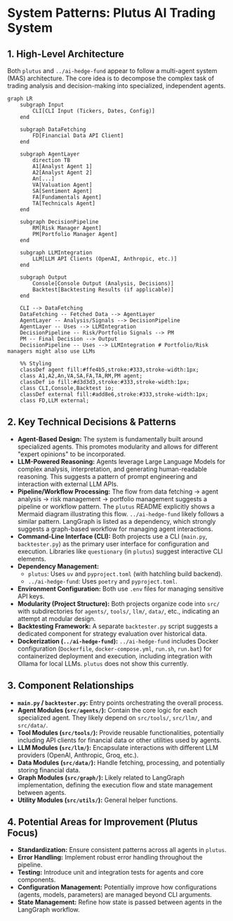 # System Patterns: Plutus AI Trading System

## 1. High-Level Architecture

Both `plutus` and `../ai-hedge-fund` appear to follow a multi-agent system (MAS) architecture. The core idea is to decompose the complex task of trading analysis and decision-making into specialized, independent agents.

```mermaid
graph LR
    subgraph Input
        CLI[CLI Input (Tickers, Dates, Config)]
    end

    subgraph DataFetching
        FD[Financial Data API Client]
    end

    subgraph AgentLayer
        direction TB
        A1[Analyst Agent 1]
        A2[Analyst Agent 2]
        An[...]
        VA[Valuation Agent]
        SA[Sentiment Agent]
        FA[Fundamentals Agent]
        TA[Technicals Agent]
    end

    subgraph DecisionPipeline
        RM[Risk Manager Agent]
        PM[Portfolio Manager Agent]
    end

    subgraph LLMIntegration
        LLM[LLM API Clients (OpenAI, Anthropic, etc.)]
    end

    subgraph Output
        Console[Console Output (Analysis, Decisions)]
        Backtest[Backtesting Results (if applicable)]
    end

    CLI --> DataFetching
    DataFetching -- Fetched Data --> AgentLayer
    AgentLayer -- Analysis/Signals --> DecisionPipeline
    AgentLayer -- Uses --> LLMIntegration
    DecisionPipeline -- Risk/Portfolio Signals --> PM
    PM -- Final Decision --> Output
    DecisionPipeline -- Uses --> LLMIntegration # Portfolio/Risk managers might also use LLMs

    %% Styling
    classDef agent fill:#ffe4b5,stroke:#333,stroke-width:1px;
    class A1,A2,An,VA,SA,FA,TA,RM,PM agent;
    classDef io fill:#d3d3d3,stroke:#333,stroke-width:1px;
    class CLI,Console,Backtest io;
    classDef external fill:#add8e6,stroke:#333,stroke-width:1px;
    class FD,LLM external;
```

## 2. Key Technical Decisions & Patterns

- **Agent-Based Design:** The system is fundamentally built around specialized agents. This promotes modularity and allows for different "expert opinions" to be incorporated.
- **LLM-Powered Reasoning:** Agents leverage Large Language Models for complex analysis, interpretation, and generating human-readable reasoning. This suggests a pattern of prompt engineering and interaction with external LLM APIs.
- **Pipeline/Workflow Processing:** The flow from data fetching -> agent analysis -> risk management -> portfolio management suggests a pipeline or workflow pattern. The `plutus` README explicitly shows a Mermaid diagram illustrating this flow. `../ai-hedge-fund` likely follows a similar pattern. LangGraph is listed as a dependency, which strongly suggests a graph-based workflow for managing agent interactions.
- **Command-Line Interface (CLI):** Both projects use a CLI (`main.py`, `backtester.py`) as the primary user interface for configuration and execution. Libraries like `questionary` (in `plutus`) suggest interactive CLI elements.
- **Dependency Management:**
    - `plutus`: Uses `uv` and `pyproject.toml` (with hatchling build backend).
    - `../ai-hedge-fund`: Uses `poetry` and `pyproject.toml`.
- **Environment Configuration:** Both use `.env` files for managing sensitive API keys.
- **Modularity (Project Structure):** Both projects organize code into `src/` with subdirectories for `agents/`, `tools/`, `llm/`, `data/`, etc., indicating an attempt at modular design.
- **Backtesting Framework:** A separate `backtester.py` script suggests a dedicated component for strategy evaluation over historical data.
- **Dockerization (`../ai-hedge-fund`):** `../ai-hedge-fund` includes Docker configuration (`Dockerfile`, `docker-compose.yml`, `run.sh`, `run.bat`) for containerized deployment and execution, including integration with Ollama for local LLMs. `plutus` does not show this currently.

## 3. Component Relationships

- **`main.py` / `backtester.py`:** Entry points orchestrating the overall process.
- **Agent Modules (`src/agents/`):** Contain the core logic for each specialized agent. They likely depend on `src/tools/`, `src/llm/`, and `src/data/`.
- **Tool Modules (`src/tools/`):** Provide reusable functionalities, potentially including API clients for financial data or other utilities used by agents.
- **LLM Modules (`src/llm/`):** Encapsulate interactions with different LLM providers (OpenAI, Anthropic, Groq, etc.).
- **Data Modules (`src/data/`):** Handle fetching, processing, and potentially storing financial data.
- **Graph Modules (`src/graph/`):** Likely related to LangGraph implementation, defining the execution flow and state management between agents.
- **Utility Modules (`src/utils/`):** General helper functions.

## 4. Potential Areas for Improvement (Plutus Focus)

- **Standardization:** Ensure consistent patterns across all agents in `plutus`.
- **Error Handling:** Implement robust error handling throughout the pipeline.
- **Testing:** Introduce unit and integration tests for agents and core components.
- **Configuration Management:** Potentially improve how configurations (agents, models, parameters) are managed beyond CLI arguments.
- **State Management:** Refine how state is passed between agents in the LangGraph workflow.

